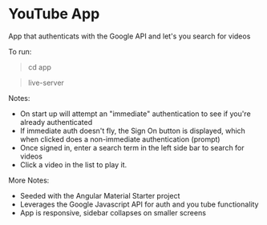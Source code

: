 # YouTube App

App that authenticats with the Google API and let's you search for videos


To run:
> cd app

> live-server


Notes:
*  On start up will attempt an "immediate" authentication to see if you're already authenticated
*  If immediate auth doesn't fly, the Sign On button is displayed, which when clicked does a non-immediate authentication (prompt)
*  Once signed in, enter a search term in the left side bar to search for videos
*  Click a video in the list to play it.

More Notes:
*  Seeded with the Angular Material Starter project
*  Leverages the Google Javascript API for auth and you tube functionality
*  App is responsive, sidebar collapses on smaller screens
